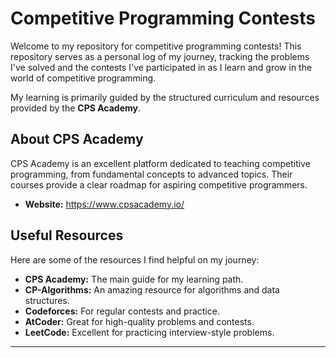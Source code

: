 # Competitive Programming Contests

Welcome to my repository for competitive programming contests! This repository serves as a personal log of my journey, tracking the problems I've solved and the contests I've participated in as I learn and grow in the world of competitive programming.

My learning is primarily guided by the structured curriculum and resources provided by the **CPS Academy**.

## About CPS Academy

CPS Academy is an excellent platform dedicated to teaching competitive programming, from fundamental concepts to advanced topics. Their courses provide a clear roadmap for aspiring competitive programmers.

* **Website:** <https://www.cpsacademy.io/>

## Useful Resources

Here are some of the resources I find helpful on my journey:

  * **CPS Academy:** The main guide for my learning path.
  * **CP-Algorithms:** An amazing resource for algorithms and data structures.
  * **Codeforces:** For regular contests and practice.
  * **AtCoder:** Great for high-quality problems and contests.
  * **LeetCode:** Excellent for practicing interview-style problems.

-----